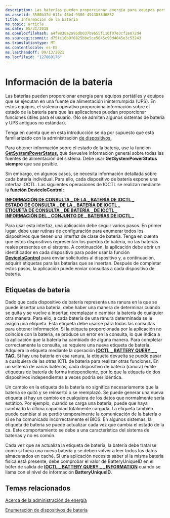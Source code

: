 ```yaml
---
description: Las baterías pueden proporcionar energía para equipos portátiles y equipos que se ejecutan en una fuente de alimentación ininterrumpida (UPS).
ms.assetid: 3580b37d-611c-46b4-9300-4943833d6852
title: Información de la batería
ms.topic: article
ms.date: 05/31/2018
ms.openlocfilehash: a4f9838a2a95db037b9655f116f07e3cf2e072d4
ms.sourcegitcommit: d75fc10b9f0825bbe5ce5045c90d4045e3c53243
ms.translationtype: MT
ms.contentlocale: es-ES
ms.lasthandoff: 09/13/2021
ms.locfileid: "127069176"
---
```

# <a name="battery-information"></a>Información de la batería

Las baterías pueden proporcionar energía para equipos portátiles y equipos que se ejecutan en una fuente de alimentación ininterrumpida (UPS). En estos equipos, el sistema operativo proporciona información sobre el estado de la batería para que las aplicaciones puedan proporcionar funciones útiles para el usuario. (No se admiten algunos sistemas de batería y UPS antiguos no estándar).

Tenga en cuenta que en esta introducción se da por supuesto que está familiarizado con la administración [de dispositivos.](/windows/desktop/DevIO/device-management)

Para obtener información sobre el estado de la batería, use la función [**GetSystemPowerStatus,**](/windows/desktop/api/Winbase/nf-winbase-getsystempowerstatus) que devuelve información general sobre todas las fuentes de alimentación del sistema. Debe usar **GetSystemPowerStatus siempre** que sea posible.

Sin embargo, en algunos casos, se necesita información detallada sobre cada batería individual. Para ello, cada dispositivo de batería expone una interfaz IOCTL. Las siguientes operaciones de IOCTL se realizan mediante la [**función DeviceIoControl:**](/windows/desktop/api/ioapiset/nf-ioapiset-deviceiocontrol)

<dl>

[**INFORMACIÓN DE CONSULTA \_ DE LA \_ BATERÍA DE IOCTL \_**](ioctl-battery-query-information.md)  
[**ESTADO DE CONSULTA \_ DE LA \_ BATERÍA DE IOCTL \_**](ioctl-battery-query-status.md)  
[**ETIQUETA DE CONSULTA \_ DE BATERÍA \_ DE IOCTL \_**](ioctl-battery-query-tag.md)  
[**INFORMACIÓN DEL \_ CONJUNTO DE \_ BATERÍAS DE IOCTL \_**](ioctl-battery-set-information.md)  
</dl>

Para usar esta interfaz, una aplicación debe seguir varios pasos. En primer lugar, debe usar rutinas de configuración para enumerar todos los dispositivos que tienen una interfaz de clase de batería. Tenga en cuenta que estos dispositivos representan los puertos de batería, no las baterías reales presentes en el sistema. A continuación, la aplicación debe abrir un identificador en cada dispositivo para poder usar la función [**DeviceIoControl**](/windows/desktop/api/ioapiset/nf-ioapiset-deviceiocontrol) para enviar solicitudes al dispositivo y, a continuación, adquirir etiquetas para las baterías que se insertan. Después de completar estos pasos, la aplicación puede enviar consultas a cada dispositivo de batería.

## <a name="battery-tags"></a>Etiquetas de batería

Dado que cada dispositivo de batería representa una ranura en la que se puede insertar una batería, debe haber una manera de determinar cuándo se quita y se vuelve a insertar, reemplazar o cambiar la batería de cualquier otra manera. Para ello, a cada batería de una ranura determinada se le asigna una etiqueta. Esta etiqueta debe usarse para todas las consultas para obtener información. Si la etiqueta proporcionada por la aplicación no coincide con la batería, se produce un error en la consulta, lo que indica a la aplicación que la batería ha cambiado de alguna manera. Para completar correctamente la consulta, se requiere una nueva etiqueta de batería. Adquiera la etiqueta mediante la operación [**IOCTL \_ BATTERY QUERY \_ \_ TAG.**](ioctl-battery-query-tag.md) Si hay una batería en esa ranura, la etiqueta devuelta se puede pasar a cualquiera de las otras ICTL de batería para realizar otras funciones. En un sistema de varias baterías, cada dispositivo de batería (ranura) emite etiquetas de batería de forma independiente, por lo que la etiqueta de dos dispositivos independientes a veces podría ser idéntica.

Un cambio en la etiqueta de la batería no significa necesariamente que la batería se quitó y se reinsertó o se reemplazó. Se puede generar una nueva etiqueta si hay un cambio en cualquiera de los datos que normalmente sería estático. Por ejemplo, cuando se carga una batería, puede que haya cambiado la última capacidad totalmente cargada. La etiqueta también puede cambiar si se perdió temporalmente la comunicación de la batería o si se ha comunicado incorrectamente el BIOS. En algunos sistemas, la etiqueta de batería se puede actualizar cada vez que cambia el estado de la ca. Este comportamiento se debe a una característica del sistema de baterías y no es común.

Cada vez que se actualiza la etiqueta de batería, la batería debe tratarse como si fuera una nueva batería y se deben volver a leer todos los datos almacenados en caché. Si una aplicación necesita saber si la misma batería física está presente, debe comprobar el valor de BatteryUniqueID en el búfer de salida de [**IOCTL \_ BATTERY QUERY \_ \_ INFORMATION**](ioctl-battery-query-information.md) cuando se llama con el nivel de información **BatteryUniqueID.** 

## <a name="related-topics"></a>Temas relacionados

<dl> <dt>

[Acerca de la administración de energía](about-power-management.md)
</dt> <dt>

[Enumeración de dispositivos de batería](enumerating-battery-devices.md)
</dt> </dl>

 

 
